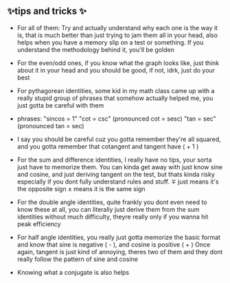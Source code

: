 ✨tips and tricks ✨
---------------------------
-  For all of them: Try and actually understand why each one is the way it is, that is much better than just trying to jam them all in your head, also helps when you have a memory slip on a test or something. If you understand the methodology behind it, you'll be golden

-  For the even/odd ones, if you know what the graph looks like, just think about it in your head and you should be good, if not, idrk, just do your best

- For pythagorean identities, some kid in my math class came up with a really stupid group of phrases that somehow actually helped me, you just gotta be careful with them

- phrases:
    "sincos = 1"
    "cot = csc" (pronounced cot = sesc)
    "tan = sec" (pronounced tan = sec)
- I say you should be careful cuz you gotta remember they're all squared, and you gotta remember that cotangent and tangent have ( + 1 )


- For the sum and difference identities, I really have no tips, your sorta just have to memorize them. You can kinda get away with just know sine and cosine, and just deriving tangent on the test, but thats kinda risky especially if you dont fully understand rules and stuff.
    ∓ just means it's the opposite sign
    ± means it is the same sign

- For the double angle identities, quite frankly you dont even need to know these at all, you can literally just derive them from the sum identities without much difficulty, theyre really only if you wanna hit peak efficiency

- For half angle identities, you really just gotta memorize the basic format and know that sine is negative ( - ), and cosine is positive ( + )
Once again, tangent is just kind of annoying, theres two of them and they dont really follow the pattern of sine and cosine
- Knowing what a conjugate is also helps

